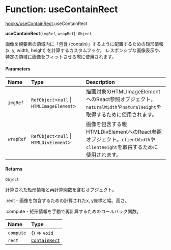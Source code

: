 # Function: useContainRect

[hooks/useContainRect](../modules/hooks_useContainRect.md).useContainRect

**useContainRect**(`imgRef`, `wrapRef`): `Object`

画像を親要素の領域内に「包含 (contain)」するように配置するための矩形情報 (x, y, width, height) を計算するカスタムフック。
レスポンシブな画像表示や、特定の領域に画像をフィットさせる際に使用されます。

#### Parameters

| Name | Type | Description |
| :------ | :------ | :------ |
| `imgRef` | `RefObject`\<``null`` \| `HTMLImageElement`\> | 描画対象のHTMLImageElementへのReact参照オブジェクト。`naturalWidth`や`naturalHeight`を取得するために使用されます。 |
| `wrapRef` | `RefObject`\<``null`` \| `HTMLDivElement`\> | 画像を包含する親HTMLDivElementへのReact参照オブジェクト。`clientWidth`や`clientHeight`を取得するために使用されます。 |

#### Returns

`Object`

計算された矩形情報と再計算関数を含むオブジェクト。

.rect - 画像を包含するための計算されたx, y座標と幅、高さ。

.compute - 矩形情報を手動で再計算するためのコールバック関数。

| Name | Type |
| :------ | :------ |
| `compute` | () => `void` |
| `rect` | [`ContainRect`](../types/types.ContainRect.md) |
